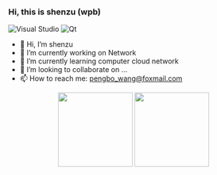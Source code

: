 ### Hi, this is shenzu (wpb)

![Visual Studio](https://img.shields.io/badge/-Visual%20Studio-9999ff?logo=Visual%20Studio&style=flat)
![Qt](https://img.shields.io/badge/-Qt-006666?logo=qt&style=flat)

- 👋 Hi, I’m shenzu
- 🔭 I’m currently working on Network
- 🌱 I’m currently learning computer cloud network
- 👯 I’m looking to collaborate on ...
- 📫 How to reach me: pengbo_wang@foxmail.com

  

<div align="center">
  <img height="150px" src="https://github-readme-stats.vercel.app/api?username=shenzuzhenwang&hide_title=true&hide_border=true&show_icons=trueline_height=21&text_color=000&icon_color=000&bg_color=0,ea6161,ffc64d,fffc4d,52fa5a&theme=graywhite" />
  <img height="150px" src="https://github-readme-stats.vercel.app/api/top-langs/?username=shenzuzhenwang&hide_title=true&hide_border=true&layout=compact&langs_count=6&text_color=000&icon_color=fff&bg_color=0,52fa5a,4dfcff,c64dff&theme=graywhite" />
</div>

